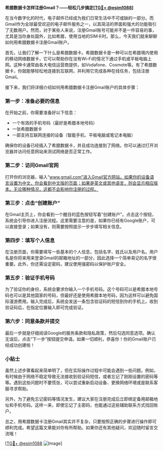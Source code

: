 **希腊数据卡怎样注册Gmail？——轻松几步搞定[[TG💪+ @esim1088](https://t.me/s/esim1088)]**

在当今数字化的时代，电子邮件已经成为我们日常生活中不可或缺的一部分。而Gmail作为全球最受欢迎的电子邮件服务之一，以其简洁的界面和强大的功能吸引了无数用户。然而，对于某些人来说，注册Gmail账号可能并不是一件容易的事，尤其是当你身处国外，比如希腊，使用当地的SIM卡时。那么，今天我们就来聊聊如何用希腊数据卡注册Gmail账户。

首先，让我们了解一下什么是希腊数据卡。希腊数据卡是一种可以在希腊境内使用的移动网络数据卡，它可以帮助你在没有Wi-Fi的情况下通过手机或平板电脑上网。这种卡通常由各大电信运营商提供，如Vodafone、Cosmote等。有了希腊数据卡，你就能够轻松地连接到互联网，并利用它完成各种在线任务，包括注册Gmail。

接下来，我们将详细介绍如何用希腊数据卡注册Gmail账户的具体步骤：

### 第一步：准备必要的信息

在开始之前，你需要准备好以下信息：
- 一个有效的手机号码（最好是希腊本地号码）
- 一张希腊数据卡
- 一部支持互联网连接的设备（智能手机、平板电脑或笔记本电脑）

确保你的设备已经插入了希腊数据卡，并且成功连接到了网络。你可以通过打开浏览器并访问任意网站来测试网络是否正常工作。

### 第二步：访问Gmail官网

打开你的浏览器，输入“www.gmail.com”进入Gmail官方网站。如果你的设备语言设置为中文，你会看到中文版的页面；如果是英文或其他语言，则会显示相应版本。无论哪种情况，这都不会影响你注册的过程。

### 第三步：点击“创建账户”

在Gmail主页上，你会看到一个醒目的蓝色按钮写着“创建账户”。点击这个按钮，系统会引导你进入注册流程。这里需要注意的是，如果你已经有Google账户，可以直接登录；如果没有，则需要按照提示一步步填写相关信息。

### 第四步：填写个人信息

在注册页面，你需要填写一些基本的个人信息，包括名字、姓氏以及用户名。用户名是你将来用来登录Gmail的邮箱地址的一部分，因此选择一个简单易记的名字很重要。此外，你还需设定密码，建议使用强密码以保护账户安全。

### 第五步：验证手机号码

为了验证你的身份，系统会要求你输入一个手机号码。这个号码可以是希腊本地号码也可以是其他国家的号码，但最好还是使用希腊本地号码，因为这样可以避免国际漫游费用。输入完成后，系统会发送一条包含验证码的短信到你的手机上。收到验证码后，在指定位置输入即可完成验证。

### 第六步：同意条款并提交

最后一步就是仔细阅读Google的服务条款和隐私政策，然后勾选同意选项。确认无误后，点击“下一步”按钮提交申请。如果一切顺利，恭喜你！你的Gmail账户已经成功创建啦！

### 小贴士

虽然上述步骤看起来简单明了，但在实际操作过程中可能会遇到一些问题。例如，有时候由于网络不稳定导致无法接收到验证码短信，或者忘记了刚刚设置的密码等等。遇到这些问题时不要慌张，可以尝试重新启动设备、更换网络环境或是联系客服寻求帮助。

另外，为了避免忘记密码等情况发生，建议大家在注册完成后立即绑定备用邮箱地址和手机号码。这样一来，即使忘记了主密码，也能通过这些辅助联系方式找回账户。

总之，用希腊数据卡注册Gmail其实并不复杂，只要按照正确的步骤进行操作即可顺利完成。希望这篇文章能对你有所帮助。如果你还有其他疑问，欢迎随时留言交流哦！

[[TG💪+ @esim1088](https://t.me/s/esim1088) ![Image](https://i.postimg.cc/4NQfJmqS/Snipaste-2025-05-13-00-14-12.png)]